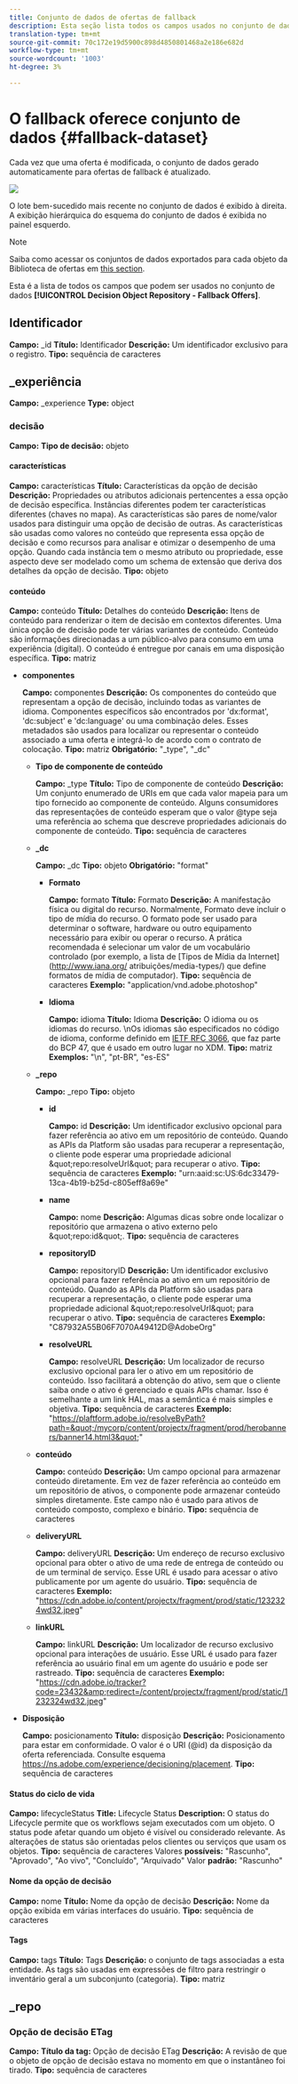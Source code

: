 ```yaml
---
title: Conjunto de dados de ofertas de fallback
description: Esta seção lista todos os campos usados no conjunto de dados exportado para ofertas de fallback.
translation-type: tm+mt
source-git-commit: 70c172e19d5900c898d4850801468a2e186e682d
workflow-type: tm+mt
source-wordcount: '1003'
ht-degree: 3%

---
```


# O fallback oferece conjunto de dados {#fallback-dataset}

Cada vez que uma oferta é modificada, o conjunto de dados gerado automaticamente para ofertas de fallback é atualizado.

![](../../assets/dataset-fallback.png)

O lote bem-sucedido mais recente no conjunto de dados é exibido à direita. A exibição hierárquica do esquema do conjunto de dados é exibida no painel esquerdo.

>[!NOTE]
>
>Saiba como acessar os conjuntos de dados exportados para cada objeto da Biblioteca de ofertas em [this section](../export-catalog/access-dataset.md).

Esta é a lista de todos os campos que podem ser usados no conjunto de dados **[!UICONTROL Decision Object Repository - Fallback Offers]**.

## Identificador

**Campo:** _id 
**Título:** Identificador 
**Descrição:** Um identificador exclusivo para o registro.
**Tipo:** sequência de caracteres

## _experiência

**Campo:** _experience 
**Type:** object

### decisão

**Campo:** 
**Tipo de decisão:** objeto

#### características

**Campo:** características 
**Título:** Características da opção de decisão 
**Descrição:** Propriedades ou atributos adicionais pertencentes a essa opção de decisão específica. Instâncias diferentes podem ter características diferentes (chaves no mapa). As características são pares de nome/valor usados para distinguir uma opção de decisão de outras. As características são usadas como valores no conteúdo que representa essa opção de decisão e como recursos para analisar e otimizar o desempenho de uma opção. Quando cada instância tem o mesmo atributo ou propriedade, esse aspecto deve ser modelado como um schema de extensão que deriva dos detalhes da opção de decisão.
**Tipo:** objeto

<!--Field under Characteristics without title = additionalProperties? Desc = Value of the property. Type: string-->

#### conteúdo

**Campo:** conteúdo 
**Título:** Detalhes do conteúdo 
**Descrição:** Itens de conteúdo para renderizar o item de decisão em contextos diferentes. Uma única opção de decisão pode ter várias variantes de conteúdo. Conteúdo são informações direcionadas a um público-alvo para consumo em uma experiência (digital). O conteúdo é entregue por canais em uma disposição específica.
**Tipo:** matriz

* **componentes**

   **Campo:** componentes
   **Descrição:** Os componentes do conteúdo que representam a opção de decisão, incluindo todas as variantes de idioma. Componentes específicos são encontrados por &#39;dx:format&#39;, &#39;dc:subject&#39; e &#39;dc:language&#39; ou uma combinação deles. Esses metadados são usados para localizar ou representar o conteúdo associado a uma oferta e integrá-lo de acordo com o contrato de colocação.
   **Tipo:** matriz
   **Obrigatório:** &quot;_type&quot;, &quot;_dc&quot;  <!--TBC?-->

   * **Tipo de componente de conteúdo**

      **Campo:** _type
      **Título:** Tipo de componente de conteúdo
      **Descrição:** Um conjunto enumerado de URIs em que cada valor mapeia para um tipo fornecido ao componente de conteúdo. Alguns consumidores das representações de conteúdo esperam que o valor @type seja uma referência ao schema que descreve propriedades adicionais do componente de conteúdo.
      **Tipo:** sequência de caracteres

   * **_dc**

      **Campo:** _dc
      **Tipo:** objeto
      **Obrigatório:** &quot;format&quot;

      * **Formato**

         **Campo:** formato
         **Título:** Formato
         **Descrição:** A manifestação física ou digital do recurso. Normalmente, Formato deve incluir o tipo de mídia do recurso. O formato pode ser usado para determinar o software, hardware ou outro equipamento necessário para exibir ou operar o recurso. A prática recomendada é selecionar um valor de um vocabulário controlado (por exemplo, a lista de [Tipos de Mídia da Internet](http://www.iana.org/ atribuições/media-types/) que define formatos de mídia de computador).
         **Tipo:** sequência de caracteres
         **Exemplo:**  &quot;application/vnd.adobe.photoshop&quot;

      * **Idioma**

         **Campo:** idioma
         **Título:** Idioma
         **Descrição:** O idioma ou os idiomas do recurso. \nOs idiomas são especificados no código de idioma, conforme definido em [IETF RFC 3066](https://www.ietf.org/rfc/rfc3066.txt), que faz parte do BCP 47, que é usado em outro lugar no XDM.
         **Tipo:** matriz
         **Exemplos:** &quot;\n&quot;, &quot;pt-BR&quot;, &quot;es-ES&quot;
   * **_repo**

      **Campo:** _repo
      **Tipo:** objeto

      * **id**

         **Campo:** id
         **Descrição:** Um identificador exclusivo opcional para fazer referência ao ativo em um repositório de conteúdo. Quando as APIs da Platform são usadas para recuperar a representação, o cliente pode esperar uma propriedade adicional \&quot;repo:resolveUrl\&quot; para recuperar o ativo.
         **Tipo:** sequência de caracteres
         **Exemplo:** &quot;urn:aaid:sc:US:6dc33479-13ca-4b19-b25d-c805eff8a69e&quot;

      * **name**

         **Campo:** nome
         **Descrição:** Algumas dicas sobre onde localizar o repositório que armazena o ativo externo pelo \&quot;repo:id\&quot;.
         **Tipo:** sequência de caracteres

      * **repositoryID**

         **Campo:** repositoryID
         **Descrição:** Um identificador exclusivo opcional para fazer referência ao ativo em um repositório de conteúdo. Quando as APIs da Platform são usadas para recuperar a representação, o cliente pode esperar uma propriedade adicional \&quot;repo:resolveUrl\&quot; para recuperar o ativo.
         **Tipo:** sequência de caracteres
         **Exemplo:** &quot;C87932A55B06F7070A49412D@AdobeOrg&quot;

      * **resolveURL**

         **Campo:** resolveURL
         **Descrição:** Um localizador de recurso exclusivo opcional para ler o ativo em um repositório de conteúdo. Isso facilitará a obtenção do ativo, sem que o cliente saiba onde o ativo é gerenciado e quais APIs chamar. Isso é semelhante a um link HAL, mas a semântica é mais simples e objetiva.
         **Tipo:** sequência de caracteres
         **Exemplo:**  &quot;https://plaftform.adobe.io/resolveByPath?path=&quot;/mycorp/content/projectx/fragment/prod/herobanners/banner14.html3&quot;&quot;
   * **conteúdo**

      **Campo:** conteúdo
      **Descrição:** Um campo opcional para armazenar conteúdo diretamente. Em vez de fazer referência ao conteúdo em um repositório de ativos, o componente pode armazenar conteúdo simples diretamente. Este campo não é usado para ativos de conteúdo composto, complexo e binário.
      **Tipo:** sequência de caracteres

   * **deliveryURL**

      **Campo:** deliveryURL
      **Descrição:** Um endereço de recurso exclusivo opcional para obter o ativo de uma rede de entrega de conteúdo ou de um terminal de serviço. Esse URL é usado para acessar o ativo publicamente por um agente do usuário.
      **Tipo:** sequência de caracteres
      **Exemplo:** &quot;https://cdn.adobe.io/content/projectx/fragment/prod/static/1232324wd32.jpeg&quot;

   * **linkURL**

      **Campo:** linkURL
      **Descrição:** Um localizador de recurso exclusivo opcional para interações de usuário. Esse URL é usado para fazer referência ao usuário final em um agente do usuário e pode ser rastreado.
      **Tipo:** sequência de caracteres
      **Exemplo:** &quot;https://cdn.adobe.io/tracker?code=23432&amp;redirect=/content/projectx/fragment/prod/static/1232324wd32.jpeg&quot;



* **Disposição**

   **Campo:** posicionamento
   **Título:** disposição
   **Descrição:** Posicionamento para estar em conformidade. O valor é o URI (@id) da disposição da oferta referenciada. Consulte esquema https://ns.adobe.com/experience/decisioning/placement.
   **Tipo:** sequência de caracteres

#### Status do ciclo de vida

**Campo:** lifecycleStatus 
**Title:** Lifecycle Status 
**Description:** O status do Lifecycle permite que os workflows sejam executados com um objeto. O status pode afetar quando um objeto é visível ou considerado relevante. As alterações de status são orientadas pelos clientes ou serviços que usam os objetos.
**Tipo:** sequência de caracteres Valores 
**possíveis:** &quot;Rascunho&quot;, &quot;Aprovado&quot;, &quot;Ao vivo&quot;, &quot;Concluído&quot;, &quot;Arquivado&quot; Valor 
**padrão:** &quot;Rascunho&quot;

#### Nome da opção de decisão

**Campo:** nome 
**Título:** Nome da opção de decisão 
**Descrição:** Nome da opção exibida em várias interfaces do usuário.
**Tipo:** sequência de caracteres

#### Tags

**Campo:** tags 
**Título:** Tags 
**Descrição:** o conjunto de tags associadas a esta entidade. As tags são usadas em expressões de filtro para restringir o inventário geral a um subconjunto (categoria).
**Tipo:** matriz

<!--Field without name under tags: Description: An identifier of a tag object. The value is the @id of the tag that is referenced. See tag schema: https://ns.adobe.com/experience/decisioning/tag. Type: string-->

## _repo

### Opção de decisão ETag

**Campo:** 
**Título da tag:** Opção de decisão ETag 
**Descrição:** A revisão de que o objeto de opção de decisão estava no momento em que o instantâneo foi tirado.
**Tipo:** sequência de caracteres
